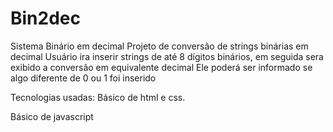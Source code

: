 # Bin2dec
Sistema Binário em decimal
Projeto de conversão de strings binárias em decimal
Usuário ira inserir strings de até 8 dígitos binários, em seguida sera exibido a conversão em equivalente decimal
Ele poderá ser informado se algo diferente de 0 ou 1 foi inserido

Tecnologias usadas:
Básico de html e css.

Básico de javascript
